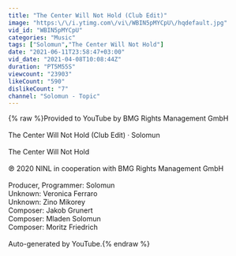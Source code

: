 ```yaml
---
title: "The Center Will Not Hold (Club Edit)"
image: "https:\/\/i.ytimg.com\/vi\/WBIN5pMYCpU\/hqdefault.jpg"
vid_id: "WBIN5pMYCpU"
categories: "Music"
tags: ["Solomun","The Center Will Not Hold"]
date: "2021-06-11T23:58:47+03:00"
vid_date: "2021-04-08T10:08:44Z"
duration: "PT5M55S"
viewcount: "23903"
likeCount: "590"
dislikeCount: "7"
channel: "Solomun - Topic"
---
```

{% raw %}Provided to YouTube by BMG Rights Management GmbH<br /><br />The Center Will Not Hold (Club Edit) · Solomun<br /><br />The Center Will Not Hold<br /><br />℗ 2020 NINL in cooperation with BMG Rights Management GmbH<br /><br />Producer, Programmer: Solomun<br />Unknown: Veronica Ferraro<br />Unknown: Zino Mikorey<br />Composer: Jakob Grunert<br />Composer: Mladen Solomun<br />Composer: Moritz Friedrich<br /><br />Auto-generated by YouTube.{% endraw %}
